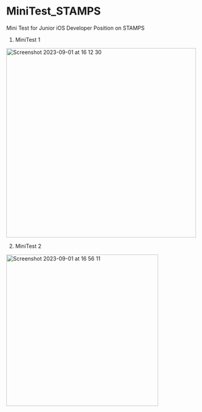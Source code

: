 # MiniTest_STAMPS
Mini Test for Junior iOS Developer Position on STAMPS

1. MiniTest 1
<img width="500" alt="Screenshot 2023-09-01 at 16 12 30" src="https://github.com/Bagasfad/MiniTest_STAMPS/assets/25413015/6e0099fb-7069-4971-84ed-f7108e6ce7b0">

2. MiniTest 2
<img width="400" alt="Screenshot 2023-09-01 at 16 56 11" src="https://github.com/Bagasfad/MiniTest_STAMPS/assets/25413015/85246be7-b54a-48f8-b654-93e3ebbd2362">

